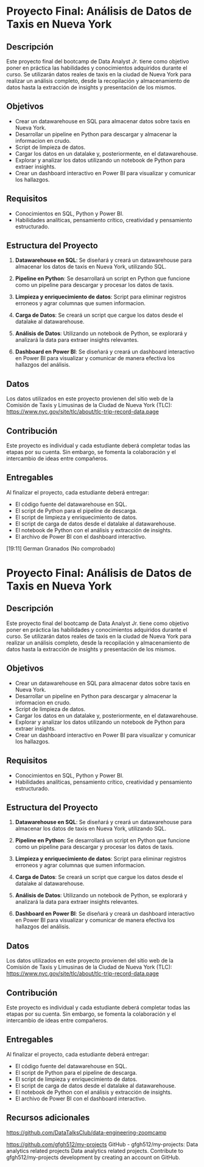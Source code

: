 # Proyecto Final: Análisis de Datos de Taxis en Nueva York
 
## Descripción
Este proyecto final del bootcamp de Data Analyst Jr. tiene como objetivo poner en práctica las habilidades y conocimientos adquiridos durante el curso. Se utilizarán datos reales de taxis en la ciudad de Nueva York para realizar un análisis completo, desde la recopilación y almacenamiento de datos hasta la extracción de insights y presentación de los mismos.
 
## Objetivos
- Crear un datawarehouse en SQL para almacenar datos sobre taxis en Nueva York.
- Desarrollar un pipeline en Python para descargar y almacenar la informacion en crudo.
- Script de limpieza de datos.
- Cargar los datos en un datalake y, posteriormente, en el datawarehouse.
- Explorar y analizar los datos utilizando un notebook de Python para extraer insights.
- Crear un dashboard interactivo en Power BI para visualizar y comunicar los hallazgos.
 
## Requisitos
- Conocimientos en SQL, Python y Power BI.
- Habilidades analíticas, pensamiento crítico, creatividad y pensamiento estructurado.
 
## Estructura del Proyecto
1. **Datawarehouse en SQL**: Se diseñará y creará un datawarehouse para almacenar los datos de taxis en Nueva York, utilizando SQL.
 
2. **Pipeline en Python**: Se desarrollará un script en Python que funcione como un pipeline para descargar y procesar los datos de taxis.
 
3. **Limpieza y enriquecimiento de datos**: Script para eliminar registros erroneos y agrar columnas que sumen informacion.
 
4. **Carga de Datos**: Se creará un script que cargue los datos desde el datalake al datawarehouse.
 
5. **Análisis de Datos**: Utilizando un notebook de Python, se explorará y analizará la data para extraer insights relevantes.
 
6. **Dashboard en Power BI**: Se diseñará y creará un dashboard interactivo en Power BI para visualizar y comunicar de manera efectiva los hallazgos del análisis.
 
## Datos
Los datos utilizados en este proyecto provienen del sitio web de la Comisión de Taxis y Limusinas de la Ciudad de Nueva York (TLC): https://www.nyc.gov/site/tlc/about/tlc-trip-record-data.page
 
## Contribución
Este proyecto es individual y cada estudiante deberá completar todas las etapas por su cuenta. Sin embargo, se fomenta la colaboración y el intercambio de ideas entre compañeros.
 
## Entregables
Al finalizar el proyecto, cada estudiante deberá entregar:
- El código fuente del datawarehouse en SQL.
- El script de Python para el pipeline de descarga.
- El script de limpieza y enriquecimiento de datos.
- El script de carga de datos desde el datalake al datawarehouse.
- El notebook de Python con el análisis y extracción de insights.
- El archivo de Power BI con el dashboard interactivo.


[19:11] German Granados (No comprobado)
# Proyecto Final: Análisis de Datos de Taxis en Nueva York
 
## Descripción
Este proyecto final del bootcamp de Data Analyst Jr. tiene como objetivo poner en práctica las habilidades y conocimientos adquiridos durante el curso. Se utilizarán datos reales de taxis en la ciudad de Nueva York para realizar un análisis completo, desde la recopilación y almacenamiento de datos hasta la extracción de insights y presentación de los mismos.
 
## Objetivos
- Crear un datawarehouse en SQL para almacenar datos sobre taxis en Nueva York.
- Desarrollar un pipeline en Python para descargar y almacenar la informacion en crudo.
- Script de limpieza de datos.
- Cargar los datos en un datalake y, posteriormente, en el datawarehouse.
- Explorar y analizar los datos utilizando un notebook de Python para extraer insights.
- Crear un dashboard interactivo en Power BI para visualizar y comunicar los hallazgos.
 
## Requisitos
- Conocimientos en SQL, Python y Power BI.
- Habilidades analíticas, pensamiento crítico, creatividad y pensamiento estructurado.
 
## Estructura del Proyecto
1. **Datawarehouse en SQL**: Se diseñará y creará un datawarehouse para almacenar los datos de taxis en Nueva York, utilizando SQL.
 
2. **Pipeline en Python**: Se desarrollará un script en Python que funcione como un pipeline para descargar y procesar los datos de taxis.
 
3. **Limpieza y enriquecimiento de datos**: Script para eliminar registros erroneos y agrar columnas que sumen informacion.
 
4. **Carga de Datos**: Se creará un script que cargue los datos desde el datalake al datawarehouse.
 
5. **Análisis de Datos**: Utilizando un notebook de Python, se explorará y analizará la data para extraer insights relevantes.
 
6. **Dashboard en Power BI**: Se diseñará y creará un dashboard interactivo en Power BI para visualizar y comunicar de manera efectiva los hallazgos del análisis.
 
## Datos
Los datos utilizados en este proyecto provienen del sitio web de la Comisión de Taxis y Limusinas de la Ciudad de Nueva York (TLC): https://www.nyc.gov/site/tlc/about/tlc-trip-record-data.page
 
## Contribución
Este proyecto es individual y cada estudiante deberá completar todas las etapas por su cuenta. Sin embargo, se fomenta la colaboración y el intercambio de ideas entre compañeros.
 
## Entregables
Al finalizar el proyecto, cada estudiante deberá entregar:
- El código fuente del datawarehouse en SQL.
- El script de Python para el pipeline de descarga.
- El script de limpieza y enriquecimiento de datos.
- El script de carga de datos desde el datalake al datawarehouse.
- El notebook de Python con el análisis y extracción de insights.
- El archivo de Power BI con el dashboard interactivo.
 
## Recursos adicionales
https://github.com/DataTalksClub/data-engineering-zoomcamp


https://github.com/gfgh512/my-projects
GitHub - gfgh512/my-projects: Data analytics related projects
Data analytics related projects. Contribute to gfgh512/my-projects development by creating an account on GitHub.